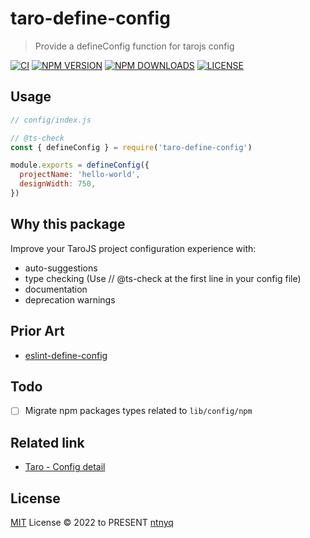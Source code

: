 # taro-define-config

> Provide a defineConfig function for tarojs config

[![CI](https://github.com/ntnyq/taro-define-config/workflows/CI/badge.svg)](https://github.com/ntnyq/taro-define-config/actions)
[![NPM VERSION](https://img.shields.io/npm/v/taro-define-config.svg)](https://www.npmjs.com/package/taro-define-config)
[![NPM DOWNLOADS](https://img.shields.io/npm/dy/taro-define-config.svg)](https://www.npmjs.com/package/taro-define-config)
[![LICENSE](https://img.shields.io/github/license/ntnyq/taro-define-config.svg)](https://github.com/ntnyq/taro-define-config/blob/main/LICENSE)

## Usage

```js
// config/index.js

// @ts-check
const { defineConfig } = require('taro-define-config')

module.exports = defineConfig({
  projectName: 'hello-world',
  designWidth: 750,
})
```

## Why this package

Improve your TaroJS project configuration experience with:

-   auto-suggestions
-   type checking (Use // @ts-check at the first line in your config file)
-   documentation
-   deprecation warnings

## Prior Art

- [eslint-define-config](https://github.com/Shinigami92/eslint-define-config)

## Todo

- [ ] Migrate npm packages types related to `lib/config/npm`

## Related link

- [Taro - Config detail](https://nervjs.github.io/taro-docs/docs/config-detail)

## License

[MIT](./LICENSE) License © 2022 to PRESENT [ntnyq](https://github.com/ntnyq)
